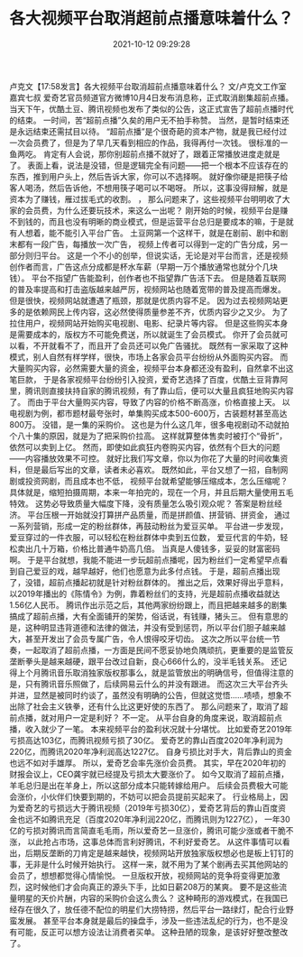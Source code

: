 ﻿---
layout: post
title:  "各大视频平台取消超前点播意味着什么？"
date:   2021-10-12 09:29:28
categories: update
---
卢克文【17:58发言】各大视频平台取消超前点播意味着什么？
文/卢克文工作室嘉宾七叔
爱奇艺官员频道官方微博10月4日发布消息称，正式取消剧集超前点播。
当天下午，优酷土豆、腾讯视频也发布了类似的公告，这正式宣告了超前点播时代的结束。
一时间，苦“超前点播”久矣的用户无不拍手称赞。
当然，是暂时结束还是永远结束还需拭目以待。
“超前点播”是个很奇葩的资本产物，就是我已经付过一次会员费了，但是为了早几天看到相应的作品，我得再付一次钱。
很标准的一鱼两吃。
肯定有人会说，那你别超前点播不就好了，跟着正常播放进度走就是了。
表面上看，说法是没错，但是逻辑完全有问题——把一个根本不应该存在的东西，推到用户头上，然后告诉大家，你可以不选择啊。
就好像你硬是把筷子给客人喝汤，然后告诉他，不想用筷子喝可以不喝呀。
所以，这事没得辩解，就是资本为了赚钱，雁过拔毛式的收割。
，
那么问题来了，这些视频平台明明收了大家的会员费，为什么还要玩技术，来这么一出呢？
刚开始的时候，视频平台是赚不到钱的，而且也没有明晰的商业模式，但是运营平台总归是要成本的嘛，于是就有人想着，能不能引入平台广告。
土豆网第一个这样干，就是在剧前、剧中和剧末都有一段广告，每播放一次广告，
视频上传者可以得到一定的广告分成，另一部分则归平台。
这是一个不小的创举，但说实话，无论是对平台而言，还是视频创作者而言，广告这点分成都是杯水车薪（早期一万个播放通常也就分个几块钱）。
平台不指望广告能盈利，创作者也不指望靠广告活下去。
但是随着互联网的普及率提高和打击盗版越来越严厉，视频网站也随着宽带的普及提高而爆发。
但是很快，视频网站就遭遇了瓶颈，那就是优质内容不足。
因为过去视频网站更多的是依赖网民上传内容，这必然使得质量参差不齐，优质内容少之又少。
为了拉住用户，视频网站开始购买电视剧、电影、纪录片等内容。
但是这些购买本身是需要成本的，版权方不可能免费送，所以就诞生了会员模式。
你开了会员就可以看，不开就看不了，而且开了会员还可以免广告骚扰。
既然有一家采取了这种模式，别人自然有样学样，很快，市场上各家会员平台纷纷从外面购买内容。
而大量购买内容，必然需要大量的资金，视频平台本身都还没有盈利，自然拿不出这笔巨款，
于是各家视频平台纷纷引入投资，爱奇艺选择了百度，优酷土豆背靠阿里，腾讯则直接扶持自家的腾讯视频，有了靠山后，便可以大量且疯狂地购买内容了。
而由于平台大量购买内容，导致了内容的价格不断高涨，价格直接上天。
以电视剧为例，都市题材最夸张时，单集购买成本500-600万，古装题材甚至高达800万。
没错，是一集的采购价。
这也是为什么这几年，很多电视剧动不动就拍个八十集的原因，就是为了把采购价拉高。
这样就算整体售卖时被打个“骨折”，依然可以卖到上亿。
然而，即使如此疯狂内卷购买内容，依然有个巨大的问题——内容播放效果不可控。
就好比我们写文章，你以为你花了大量的时间收集资料，但是最后写出的文章，读者未必喜欢。
既然如此，平台又想了一招，自制网剧或投资网剧，而且成本也不低，
视频平台就希望能够压缩成本，怎么压缩呢？具体就是，缩短拍摄周期，本来一年拍完的，现在一个月，并且后期大量使用五毛特效。
这势必导致质量大幅度下降，没有质量怎么吸引观众呢？
答案是粉丝经济。
平台压根一开始就没打算拼产品质量，而是拼颜值、拼营销、拼资金，
通过一系列营销，形成一定的粉丝群体，再鼓动粉丝为爱豆买单。
平台进一步发现，爱豆穿过的一件衣服，可以轻松在粉丝群体中卖到五位数，
爱豆代言的牛奶，轻松卖出几十万箱，价格比普通牛奶高几倍。
当真是人傻钱多，妥妥的财富密码啊。
于是平台就想，我能不能进一步玩超前点播呢，因为粉丝们一定希望早点看到自己爱豆的戏，越早越好，他们也愿意为此多付点钱。
于是，超前点播出现了，没错，超前点播起初就是针对粉丝群体的。
推出之后，效果好得出乎意料，
以2019年播出的《陈情令》为例，靠着粉丝们的支持，光是超前点播收益就达1.56亿人民币。
腾讯作出示范之后，其他两家纷纷跟上，而且把越来越多的剧集搞成了超前点播，大有全面铺开的架势，俗话说，有钱赚，猪头三。
但有意思的是，这种明显违背道德和法律的做法，并没有受到惩罚，所以平台们胆子越来越大，甚至开发出了会员专属广告，令人恨得咬牙切齿。
这次之所以平台统一节奏，一起取消了超前点播，一方面是民间不愿妥协地负隅顽抗，更重要的是监管反垄断拳头是越来越硬，跟平台改过自新，良心666什么的，没半毛钱关系。
还记得上个月腾讯音乐取消独家版权那事么，就是监管放出的明确信号，但值得注意的是，只有腾讯音乐照做了，后续网易云什么的并没有跟进。
而这次三大平台齐头并进，显然是被同时约谈了，虽然没有明确的公告，但就这觉悟……啧啧，想象不出除了社会主义铁拳，还有什么比这更好使的东西了。
那么问题来了，取消了超前点播，就对用户一定是利好？
不一定。
从平台自身的角度来说，取消超前点播，收入就少了一笔。
本来视频平台的盈利状况就十分堪忧。
比如爱奇艺2019年亏损高达103亿，而腾讯视频亏损了30亿。
爱奇艺的靠山百度2020年净利润为220亿，而腾讯2020年净利润高达1227亿。
自身亏损比对手大，背后靠山的资金也远不如对手雄厚。
所以，爱奇艺会率先涨价会员费。
其实，早在2020年初的财报会议上，CEO龚宇就已经提及亏损太大要涨价了。
如今又取消了超前点播，羊毛总归是出在羊身上，所以这部分成本只能转嫁给用户。
后续会员费极大可能会涨价，小伙伴们快要到期的，不妨可以把会员提前买起来了。
行业格局上，因为爱奇艺的亏损远大于腾讯视频（2019年亏损30亿），爱奇艺背后的靠山百度资金也远不如腾讯充足（百度2020年净利润220亿，而腾讯则为1227亿），
一年30亿的亏损对腾讯而言简直毛毛雨，所以爱奇艺一旦涨价，腾讯可能少涨或者干脆不涨，
以此抢占市场，这事总体而言利好腾讯，不利好爱奇艺。
从这件事情可以看出，后期反垄断的刀肯定是越来越快，视频网站开放独家版权想必也是板上钉钉的事，无非是什么时候开始执行。
这样一来，就不用为了某个剧再去买其他网站的会员了，想想都觉得心情愉悦。
一旦版权开放，视频网站的竞争将变得更加激烈，这时候他们才会向真正的源头下手，比如日薪208万的某爽。
要不是这些流量明星的天价片酬，内容的采购价会这么贵么？
这种畸形的游戏模式，在我国已经存在很久了，放任德不配位的明星们大捞特捞，然后平台一路绿灯，配合行业野蛮发展。
甚至平台本身就是最后的操盘手，涉及一些违法乱纪的行为，也不是没有可能，反正可以想方设法让消费者买单。
这种丑陋的现象，是该好好整改整改了。
